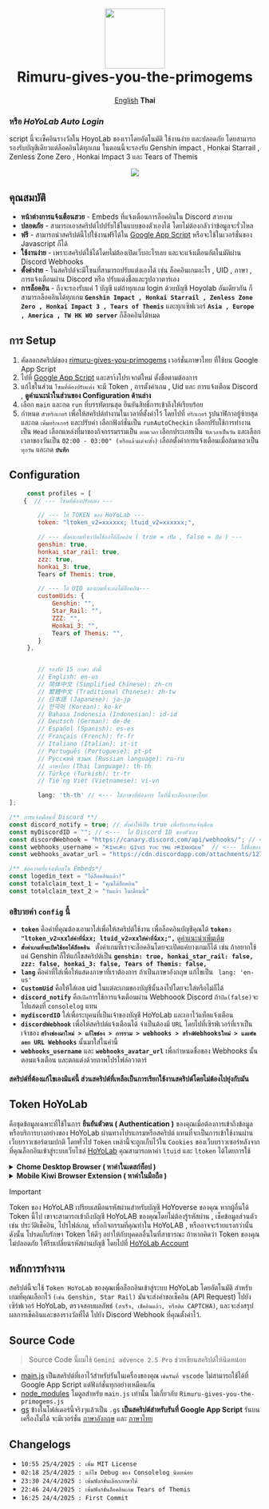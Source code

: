 <h1 align="center">
    <img width="120" height="120"src="asset/logo.png" alt=""><br>
    Rimuru-gives-you-the-primogems
</h1>

<p align= "center">
        <a href="/README.md">English</a>   <b>Thai</b>　
    
### หรือ ***HoYoLab Auto Login***
script นี้จะเช็คอินรางวัลใน HoyoLab ของเราโดยอัตโนมัติ ใช้งานง่าย และปลอดภัย โดยสามารถรองรับบัญชีเดียวแต่ล็อคอินได้ทุกเกม  ในตอนนี้จะรองรับ Genshin impact , Honkai Starrail , Zenless Zone Zero , Honkai Impact 3 และ Tears of Themis 
<p align="center"><img src="asset/Thai_Notification_webhook.png"></p>

 ## คุณสมบัติ
 * **หน้าต่างการแจ้งเตือนสวย** - Embeds ที่แจ้งเตือนการล็อคอินใน Discord สวยงาม
 * **ปลอดภัย** - สามารถเอาสคริปต์ไปปรับใช้ในแบบของตัวเองได้ โดยไม่ต้องกลัวว่าข้อมูลจะรั่วไหล
 *  **ฟรี** - สามารถนำสคริปต์นี้ไปใช้งานฟรีได้ใน [Google App Script](https://script.google.com/home/start)  หรือจะใช้ในเวอร์ชั่นของ Javascript ก็ได้ 
 *  **ใช้งานง่าย** - เพราะสคริปต์ใช้ได้โดยไม่ต้องเปิดเว็บอะไรเลย และจะแจ้งเตือนอัตโนมัติผ่าน Discord Webhooks
 *  **ตั้งค่าง่าย** - ในสคริปต์จะมีโซนที่สามารถปรับแต่งเองได้ เช่น ล็อคอินเกมอะไร , UID , ภาษา , การแจ้งเตือนผ่าน Discord หรือ ปรับแต่งชื่อและรูปอวาตาร์เอง
 *  **การล็อคอิน** - ถึงจะรองรับแค่ 1 บัญชี แต่ถ้าทุกเกม login ด้วยบัญชี Hoyolab อันเดียวกัน ก็สามารถล็อคอินได้ทุกเกม **`Genshin Impact , Honkai Starrail , Zenless Zone Zero , Honkai Impact 3 , Tears of Themis`** และทุกเซิฟเวอร์ **`Asia , Europe , America , TW HK WO server`** ก็ล็อคอินได้หมด

        
## การ Setup
1. คัดลอกสคริปต์ของ [rimuru-gives-you-primogems](gs/Thai_Rimuru-gives-you-the-primogems.js) เวอร์ชั่นภาษาไทย ที่ใช้บน Google App Script
2. ไปที่ [Google App Script](https://github.com) และสรา้งโปรเจกต์ใหม่ ตั้งชื่อตามต้องการ
3. แก้ไขในส่วน `โซนที่ต้องปรับแต่ง` จะมี Token , การตั้งค่าเกม , Uid และ การแจ้งเตือน Discord , **ดูคำแนะนำในส่วนของ Configuration ด้านล่าง**
4. เลือก `main` และกด `run` ที่บรรทัดบนสุด ยืนยันสิทธิ์การเข้าถึงให้เรียบร้อย
5. กำหนด `ตัวทริกเกอร์` เพื่อให้สคริปต์ทำงานในเวลาที่ตั้งค่าไว้ โดยไปที่ `ทริกเกอร์` รูปนาฬิกาอยู้ซ้ายสุด และกด `เพิ่มทริกเกอร์` และปรับค่า เลือกฟังก์ชั่นเป็น `runAutoCheckin` เลือกปรับใช้การทำงานเป็น `Head` เลือกแหล่งที่มาของกิจกรรมรรมเป็น `ตามเวลา` เลือกประเภทเป็น `จับเวลาเป็นวัน` และเลือกเวลาของวันเป็น `02:00 - 03:00" (หรือแล้วแต่จะตั้ง)` เลือกตั้งค่าการแจ้งเตือนเมื่อล้มเหลวเป็น `ทุกวัน`  และกด **`บันทึก`**

## Configuration
```Javascript 
     const profiles = [
    {  // --- โซนที่ต้องปรับแต่ง ---

        // --- ใส่ TOKEN ของ HoYoLab ---
        token: "ltoken_v2=xxxxxx; ltuid_v2=xxxxxx;", 

        // --- ตั้งค่าเกมที่จะเปิดใช้ออโต้ล็อคอิน ( true = เปิด , false = ปิด ) ---
        genshin: true,
        honkai_star_rail: true,
        zzz: true,
        honkai_3: true,
        Tears of Themis: true,

        // --- ใส่ UID ของเกมที่จะออโต้ล็อคอิน---
        customUids: {
            Genshin: "",
            Star_Rail: "",
            ZZZ: "",
            Honkai_3: "",
            Tears of Themis: "",
        }
     },


        // รองรับ 15 ภาษา ดังนี้
        // English: en-us
        // 简体中文 (Simplified Chinese): zh-cn
        // 繁體中文 (Traditional Chinese): zh-tw
        // 日本語 (Japanese): ja-jp
        // 한국어 (Korean): ko-kr
        // Bahasa Indonesia (Indonesian): id-id
        // Deutsch (German): de-de
        // Español (Spanish): es-es
        // Français (French): fr-fr
        // Italiano (Italian): it-it
        // Português (Portuguese): pt-pt
        // Русский язык (Russian language): ru-ru
        // ภาษาไทย (Thai language): th-th
        // Türkçe (Turkish): tr-tr
        // Tiếng Việt (Vietnamese): vi-vn

        lang: 'th-th' // <--- ใส่ภาษาที่ต้องการ ในที่นี้จะเลือกภาษาไทย
];

/** การแจ้งเตือนที่ Discord **/
const discord_notify = true; // ตั้งค่าให้เป็น true เพื่อรับการแจ้งเตือน
const myDiscordID = ""; // <---  ใส่ Discord ID ของตัวเอง
const discordWebhook = "https://canary.discord.com/api/webhooks/"; // <--- ใส่ Webhook URL
const webhooks_username = "ʀɪᴍᴜʀᴜ ɢɪᴠᴇꜱ ʏᴏᴜ ᴛʜᴇ ᴘʀɪᴍᴏɢᴇᴍ"  // <--- ใส่ชื่อของ Webhooks
const webhooks_avatar_url = "https://cdn.discordapp.com/attachments/1276433865375879199/1277718573439127572/image.png?ex=66ce2fa6&is=66ccde26&hm=0e32ea05e2b673c64ae1bfc310bd5e045875a6d5798c768c18f877929922540a&"  // <--- ใส่รูปภาพของ webhooks

/** ข้อความที่แจ้งเตือนใน Embeds*/
const logedin_text = "ได้ล็อคอินแล้ว!"
const totalclaim_text_1 = "คุณได้ล็อคอิน"
const totalclaim_text_2 = "วันแล้ว ในเดือนนี้"
```
### อธิบายค่า `config` นี้
*  **`token`** คือค่าที่คุณต้องเอามาใส่เพื่อให้สคริปต์ใช้งาน เพื่อล็อคอินบัญชีคุณได้  **```token: "ltoken_v2=xxใส่ค่าที่นี่xx; ltuid_v2=xxใส่ค่าที่นี่xx;",```** [ดูคำแนะนำเพิ่มเติม](https://github.com/Nattapat2871/Rimuru-gives-you-the-primogems/blob/main/README_TH.md#token-hoyolab)
*  **`ตั้งค่าเกมที่จะเปิดใช้ออโต้ล็อคอิน `** ตั้งค่าเกมที่เราจะล็อคอินโดยจะเปิดแค่บางเกมก็ได้ เช่น ถ้าอยากใช้แค่ Genshin ก็ให้แก้ไขสคริปต์เป็น  **```genshin: true, honkai_star_rail: false, zzz: false, honkai_3: false, Tears of Themis: false,```**
*  **`lang`** คือค่าที่ใส่เพื่อให้แสดงภาษาที่เราต้องการ ถ้าเป็นภาษาอังกฤษ แก้ไขเป็น ``` lang: 'en-us'```
*  **`CustomUid`** คือให้ใส่เลข uid ในแต่ละเกมของบัญชีนั้นลงไปโดยจะใส่หรือไม่ก็ได้
*  **`discord_notify`** คือ`เปิด`การใช้การแจ้งเตือนผ่าน Webhoook Discord ถ้า`ปิด(false)`จะไปแสดงที่ `consolelog` แทน
*  **`mydiscordID`** ใส่เพื่อระบุคนที่เป็นเจ้าของบัญชี HoYoLab และเอาไว้แท็กแจ้งเตือน
*  **`discordWebhook`** เพื่อให้สคริปต์แจ้งเตือนได้ จำเป็นต้องมี `URL` โดยไปที่เซิรฟ์เวอร์ที่เราเป็นเจ้าของ **`สร้างช่องมาใหม่ > แก้ไขช่อง > การรวม > webhooks > สร้างWebhooksใหม่ > และคัดลอก URL Webhooks`** นั้นมาใส่ในค่านี้
*  **`webhooks_username`** และ **`webhooks_avatar_url`**  เพื่อกำหนดชื่อของ Webhooks นั้นตอนแจ้งเตือน และตกแต่งด้วยภาพโปรไฟล์อวาตาร์
  
#### สคริปต์ที่ต้องแก้ไขเองมีแค่นี้ ส่วนสคริปต์ที่เหลือเป็นการเรียกใช้งานสคริปต์โดยไม่ต้องไปยุ่งกับมัน  


## Token HoYoLab  

  คือชุดข้อมูลเฉพาะที่ใช้ในการ **ยืนยันตัวตน ( Authentication )** ของคุณเมื่อต้องการเข้าถึงข้อมูลหรือบริการบางอย่างของ HoYoLab ผ่านทางโปรแกรมหรือสคริปต์ แทนที่จะเป็นการเข้าใช้งานผ่านเว็บบราวเซอร์ตามปกติ โดยทั่วไป `Token` เหล่านี้จะถูกเก็บไว้ใน `Cookies` ของเว็บบราวเซอร์หลังจากที่คุณล็อกอินเข้าสู่ระบบเว็บไซต์ [HoYoLab](hoyolab.com) คุณสามารถหาค่า `ltuid` และ `ltoken` ได้โดยการใช้

<details>
<summary><b> Chome Desktop Browser ( หาค่าในเดสก์ท็อป ) </b></summary>
<br>

1. **Go to Web** - เราสามารถดึงออกมาจากเบราเซอร์ได้โดยการเข้าไปที่ [เว็บทางการของ HoyoLab](https://www.hoyolab.com)

2. **Login** - จากนั้นทำการล็อคอินเว็บให้เรียบร้อย

3. **Developer tools** - เปิด Developer tools โดยไปที่ `รูปไอคอน 3` จุดของแอปเบราว์เซอร์มุมขวาบน > `More tools` > `Developer tools` หรือกด `F12` ก็ได้

4. **Cookies** - ไปที่หมวดของ `Application` และเลื่อนลงมาดูที่ `storage` > `cookies` > `https://hoyolab.com/home`  จากนั้นทำการค้นหา `lt` ที่ช่อง `filter`

5. **Token** - จากนั้นจะเห็น`ltoken_v2` ( กรอบสีเหลือง ) และ `ltuid_2 ` ( กรอบสีแดง ) ที่ช่องของ `NAME` เหมือนในภาพด้านล่าง

6. **Config** - ให้คัดลอก `ltoken_v2` และ `ltuid_v2` ที่แสดงในช่องของ `value` บรรทัดใดก็ได้มาอย่างละ 1 บรรทัด และนำไปใส่ในช่อง [Config](https://github.com/Nattapat2871/HoyoverseGames-auto-login/blob/main/README_TH.md#configuration)
   และวาง token ไว้ในช่อง
     `token: "ltoken_v2=xxxxxx; ltuid_v2=xxxxxx;", `
   
 <p align="center"><img src="asset/token-pc.png"></p>
</details>

<details>
<summary><b>Mobile Kiwi Browser Extension ( หาค่าในมือถือ ) </b></summary>
<br>
    
> **iOS** - ยังไม่มีวิธีดู `token` จากมือถือเพราะข้อจำกัดของ iOS ไม่อนุญาต และไม่มีแอปที่รองรับ `developer tools` เลย

### Andriod : 
#### เนื่องจากแอป `Chome Moblie` ไม่มี `Developer tools` ดังนั้น ต้องเปลี่ยนไปใช้ **`Kiwi browser`** และใช้ **Extension `Cookie Editor`** <br>

* **Kiwi browser** - คือเว็บเบราว์เซอร์สำหรับใช้งานบนระบบปฏิบัติการ Android พัฒนาขึ้นโดยใช้พื้นฐานจาก Chromium ซึ่งเป็นโครงการโอเพนซอร์สตัวเดียวกับที่ Google Chrome ใช้ มีจุดเด่นคือ สามารถรองรับการใช้งาน **ส่วนขยาย (Extensions)** ส่วนใหญ่ที่มีอยู่บน [Chrome Web Store](https://chromewebstore.google.com/) โดยตรงบนมือถือ Andiord  ได้
  
1. **ติดตั้ง Kiwi browser** - สามารถติดตั้ง **Kiwi browser**  ได้ใน  [play Store](https://play.google.com/store/apps/details?id=secure.unblock.unlimited.proxy.snap.hotspot.shield&pcampaignid=web_share)

2. **Extension** - เมื่อโหลดเสร็จแล้วให้เข้าไปที่แอป และไปที่ `เพิ่มเติม ( ขีด 3 ขีด )` อยู่มุมขวาบนของแอป > `Extension` > `Find&install Extension` จากนั้นค้นหาว่า [Cookie-Editor](https://addons.mozilla.org/th/firefox/addon/cookie-editor/) ตามภาพด้านล่าง และกด `Add to kiwi` > `install`

3. **Go To Web** - เมื่อติดตั้งส่วนขยายแล้วให้เข้าไปที่ [เว็บทางการของ hoyolab](https://www.hoyolab.com)  และให้ล็อคอินให้เรียบร้อย

4. **Token** - กดไปที่ `kiwi Extensions` ไอคอนสี่เหลี่ยมฝั่งซ้ายของไอคอน 3 ขีด ที่อยู่ขวาบนของแอป > `Cookie-Editor` จากนั่นจะเห็น `cookies` ทั้งหมดบนเว็บนี้ ให้เลื่อนหา `ltoken_v2` และ `ltuid_v2`

5. **Config** - ให้คัดลอก `ltoken_v2` และ `ltuid_v2` ที่แสดงในช่อง `value` และนำไปใส่ในช่อง [Config](https://github.com/Nattapat2871/HoyoverseGames-auto-login/blob/main/README_TH.md#configuration)
   และวาง token ไว้ในช่อง
     `token: "ltoken_v2=xxxxxx; ltuid_v2=xxxxxx;", `



 
<p align="center"><img src="asset/token-mobile.png"></p>
</details>

> [!IMPORTANT]
> Token ของ HoYoLAB เปรียบเสมือนรหัสผ่านสำหรับบัญชี HoYoverse ของคุณ
> หากผู้อื่นได้ Token นี้ไป เขาจะสามารถเข้าถึงบัญชี HoYoLAB ของคุณโดยไม่ต้องรู้รหัสผ่าน , เช็คข้อมูลส่วนตัว เช่น ประวัติเช็คอิน, โปรไฟล์เกม, หรือกิจกรรมที่คุณทำใน HoYoLAB , หรืออาจจะร้ายแรงกว่านั้น
> ดังนั้น โปรดเก็บรักษา Token ให้ดีๆ อย่าให้กับบุคคลอื่นในที่สาธารณะ
> ถ้าหากคิดว่า Token ของคุณ ไม่ปลอดภัย ให้รีบเปลี่ยนรหัสผ่านบัญชี โดยไปที่ [HoYoLab Account](https://account.hoyolab.com)



## หลักการทำงาน

สคริปต์นี้จะใช้ `Token HoYoLab` ของคุณเพื่อล็อกอินเข้าสู่ระบบ HoYoLab โดยอัตโนมัติ สำหรับเกมที่คุณเลือกไว้ `(เช่น Genshin, Star Rail)` มันจะส่งคำขอเช็คอิน (API Request) ไปยังเซิร์ฟเวอร์ HoYoLab, ตรวจสอบผลลัพธ์ `(สำเร็จ, เช็คอินแล้ว, หรือติด CAPTCHA)`, และจะส่งสรุปผลการเช็คอินและของรางวัลที่ได้ ไปยัง Discord Webhook ที่คุณตั้งค่าไว้.

## Source Code 
> Source Code นี้ผมใช้ `Gemini advence 2.5 Pro` ช่วยเขียนสคริปต์ให้นิดหน่อย
* [main.js](https://github.com/Nattapat2871/Rimuru-gives-you-the-primogems/blob/main/main.js) เป็นสคริปต์ที่เอาไว้สำหรับรันในเครื่องของคุณ `เช่นรันที่ vscode` ไม่สามารถใช้ได้ที่ Google App Script แต่ฟังก์ชั่นทุกอย่างเหมือนกัน
* [node_modules](node_modules) โมดูลสำหรับ `main.js` เท่านั้น ไม่เกี่ยวกับ `Rimuru-gives-you-the-primogems.js`
* [gs](https://github.com/Nattapat2871/Rimuru-gives-you-the-primogems/tree/main/gs) ข้างในโฟล์เดอร์นี้จริงๆแล้วเป็น `.gs` **เป็นสคริปต์สำหรับรันที่ Google App Script** รันบนเครื่องไม่ได้ จะมีเวอร์ชั่น [ภาษาอังกฤษ](gs/Rimuru-gives-you-the-primogems.js) และ [ภาษาไทย](gs/Thai_Rimuru-gives-you-the-primogems.js)


## Changelogs

* `10:55 25/4/2025 : เพิ่ม MIT License`
* `02:18 25/4/2025 : แก้ไข Debug ของ Consolelog นิดหน่อย`
* `23:30 24/4/2025 : เพิ่มฟังก์ชั่นเลือกภาษาได้`
* `22:46 24/4/2025 : เพิ่มฟังก์ชั่นล็อคอินเกม Tears of Themis`
* `16:25 24/4/2025 : First Commit`




